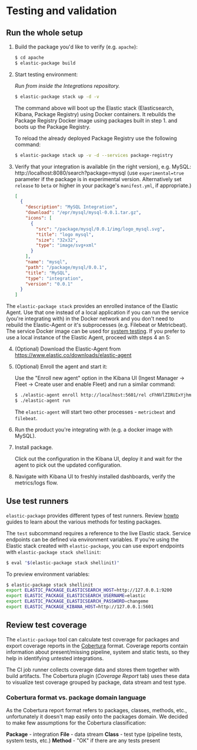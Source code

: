 # Testing and validation

## Run the whole setup

1. Build the package you'd like to verify (e.g. `apache`):
   ```bash
   $ cd apache
   $ elastic-package build
   ```

2. Start testing environment:

   _Run from inside the Integrations repository._

   ```bash
   $ elastic-package stack up -d -v
   ```

   The command above will boot up the Elastic stack (Elasticsearch, Kibana, Package Registry) using Docker containers.
   It rebuilds the Package Registry Docker image using packages built in step 1. and boots up the Package Registry.

   To reload the already deployed Package Registry use the following command:

   ```bash
   $ elastic-package stack up -v -d --services package-registry
   ```

3. Verify that your integration is available (in the right version), e.g. MySQL: http://localhost:8080/search?package=mysql (use
   `experimental=true` parameter if the package is in experimental version. Alternatively set `release` to `beta` or higher in your
   package's `manifest.yml`, if appropriate.)

    ```json
    [
      {
        "description": "MySQL Integration",
        "download": "/epr/mysql/mysql-0.0.1.tar.gz",
        "icons": [
          {
            "src": "/package/mysql/0.0.1/img/logo_mysql.svg",
            "title": "logo mysql",
            "size": "32x32",
            "type": "image/svg+xml"
          }
        ],
        "name": "mysql",
        "path": "/package/mysql/0.0.1",
        "title": "MySQL",
        "type": "integration",
        "version": "0.0.1"
      }
    ]
    ```

The `elastic-package stack` provides an enrolled instance of the Elastic Agent. Use that one instead of a local application
if you can run the service (you're integrating with) in the Docker network and you don't need to rebuild the Elastic-Agent
or it's subprocesses (e.g. Filebeat or Metricbeat). The service Docker image can be used for [system
testing](https://github.com/elastic/elastic-package/blob/master/docs/howto/system_testing.md). If you prefer to use a local
instance of the Elastic Agent, proceed with steps 4 an 5:

4. (Optional) Download the Elastic-Agent from https://www.elastic.co/downloads/elastic-agent

5. (Optional) Enroll the agent and start it:

   Use the "Enroll new agent" option in the Kibana UI (Ingest Manager -> Fleet -> Create user and enable Fleet) and run a similar command:

   ```bash
   $ ./elastic-agent enroll http://localhost:5601/rel cFhNVlZIRUIxYjhmbFhqNTBoS2o6OUhMWkF4SFJRZmFNZTh3QmtvR1cxZw==
   $ ./elastic-agent run
   ```

   The `elastic-agent` will start two other processes - `metricbeat` and `filebeat`.

6. Run the product you're integrating with (e.g. a docker image with MySQL).

7. Install package.

    Click out the configuration in the Kibana UI, deploy it and wait for the agent to pick out the updated configuration.

8. Navigate with Kibana UI to freshly installed dashboards, verify the metrics/logs flow.

## Use test runners

`elastic-package` provides different types of test runners. Review [howto](https://github.com/elastic/elastic-package/tree/master/docs/howto) guides
to learn about the various methods for testing packages.

The `test` subcommand requires a reference to the live Elastic stack. Service endpoints can be defined via environment variables.
If you're using the Elastic stack created with `elastic-package`, you can use export endpoints with `elastic-package stack shellinit`:

```bash
$ eval "$(elastic-package stack shellinit)"
```

To preview environment variables:

```bash
$ elastic-package stack shellinit
export ELASTIC_PACKAGE_ELASTICSEARCH_HOST=http://127.0.0.1:9200
export ELASTIC_PACKAGE_ELASTICSEARCH_USERNAME=elastic
export ELASTIC_PACKAGE_ELASTICSEARCH_PASSWORD=changeme
export ELASTIC_PACKAGE_KIBANA_HOST=http://127.0.0.1:5601
```

## Review test coverage

The `elastic-package` tool can calculate test coverage for packages and export coverage reports in the [Cobertura](https://cobertura.github.io/cobertura/) format.
Coverage reports contain information about present/missing pipeline, system and static tests, so they help in identifying untested
integrations.

The CI job runner collects coverage data and stores them together with build artifacts. The Cobertura plugin (*Coverage Report* tab) uses these data
to visualize test coverage grouped by package, data stream and test type.

### Cobertura format vs. package domain language

As the Cobertura report format refers to packages, classes, methods, etc., unfortunately it doesn't map easily onto the packages domain.
We decided to make few assumptions for the Cobertura classification:

**Package** - integration
**File** - data stream
**Class** - test type (pipeline tests, system tests, etc.)
**Method** - "OK" if there are any tests present